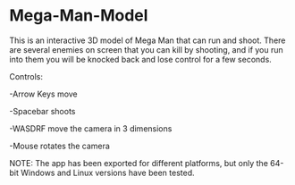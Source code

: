Mega-Man-Model
==============

This is an interactive 3D model of Mega Man that can run and shoot. There are
several enemies on screen that you can kill by shooting, and if you run into
them you will be knocked back and lose control for a few seconds.


Controls:

-Arrow Keys move

-Spacebar shoots

-WASDRF move the camera in 3 dimensions

-Mouse rotates the camera


NOTE: The app has been exported for different platforms, but only the 64-bit
      Windows and Linux versions have been tested.